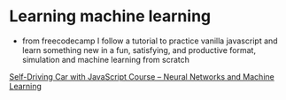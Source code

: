 # Learning machine learning

- from freecodecamp I follow a tutorial to practice vanilla javascript and learn something new in a fun, satisfying, and productive format, simulation and machine learning from scratch

[Self-Driving Car with JavaScript Course – Neural Networks and Machine Learning](https://www.youtube.com/watch?v=Rs_rAxEsAvI)
